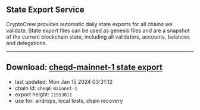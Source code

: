 ## State Export Service
CryptoCrew provides automatic daily state exports for all chains we validate. State export files can be used as genesis files and are a snapshot of the current blockchain state, including all validators, accounts, balances and delegations.

---
**Download: [cheqd-mainnet-1 state export](https://dl.ccvalidators.com/SERVICE/cheqd/cheqd-mainnet-1_export_11553011.json)**
---

- last updated: Mon Jan 15 2024 03:31:12
- chain id: `cheqd-mainnet-1`
- export height: `11553011`
- use for: airdrops, local tests, chain recovery
